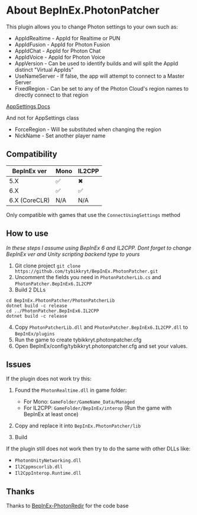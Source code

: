 # About BepInEx.PhotonPatcher

This plugin allows you to change Photon settings to your own such as:
- AppIdRealtime - AppId for Realtime or PUN
- AppIdFusion - AppId for Photon Fusion
- AppIdChat - AppId for Photon Chat
- AppIdVoice - AppId for Photon Voice
- AppVersion - Can be used to identify builds and will split the AppId distinct "Virtual AppIds"
- UseNameServer - If false, the app will attempt to connect to a Master Server
- FixedRegion - Can be set to any of the Photon Cloud's region names to directly connect to that region

[AppSettings Docs](https://doc-api.photonengine.com/en/pun/current/class_photon_1_1_realtime_1_1_app_settings.html)

And not for AppSettings class
- ForceRegion - Will be substituted when changing the region
- NickName - Set another player name

## Compatibility

| BepInEx ver | Mono | IL2CPP |
| ----------- | ---- | ------ |
| 5.X | ✅️ | ✖ |
| 6.X | ✅ | ✅ |
| 6.X (CoreCLR) | N/A | N/A |

Only compatible with games that use the `ConnectUsingSettings` method

## How to use

*In these steps I assume using BepInEx 6 and IL2CPP. Dont forget to change BepInEx ver and Unity scripting backend type to yours*

1. Git clone project `git clone https://github.com/tybikkryt/BepInEx.PhotonPatcher.git`
2. Uncomment the fields you need in `PhotonPatcherLib.cs` and `PhotonPatcher.BepInEx6.IL2CPP`
3. Build 2 DLLs
```
cd BepInEx.PhotonPatcher/PhotonPatcherLib
dotnet build -c release
cd ../PhotonPatcher.BepInEx6.IL2CPP
dotnet build -c release
```
4. Copy `PhotonPatcherLib.dll` and `PhotonPatcher.BepInEx6.IL2CPP.dll` to `BepInEx/plugins`
5. Run the game to create tybikkryt.photonpatcher.cfg
6. Open BepInEx/config/tybikkryt.photonpatcher.cfg and set your values.

## Issues
If the plugin does not work try this:

1. Found the `PhotonRealtime.dll` in game folder:
	- For Mono: `GameFolder/GameName_Data/Managed`
	- For IL2CPP: `GameFolder/BepInEx/interop` (Run the game with BepInEx at least once)

2. Copy and replace it into `BepInEx.PhotonPatcher/lib`
3. Build

If the plugin still does not work then try to do the same with other DLLs like:
- `PhotonUnityNetworking.dll`
- `Il2Cppmscorlib.dll`
- `Il2CppInterop.Runtime.dll`

## Thanks
Thanks to [BepInEx-PhotonRedir](https://github.com/awc21/BepInEx-PhotonRedir) for the code base
